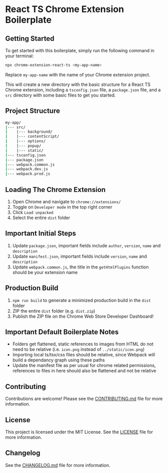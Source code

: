 # React TS Chrome Extension Boilerplate

## Getting Started

To get started with this boilerplate, simply run the following command in your terminal:

```bash
npx chrome-extension-react-ts <my-app-name>
```

Replace `my-app-name` with the name of your Chrome extension project.

This will create a new directory with the basic structure for a React TS Chrome extension, including a `tsconfig.json` file, a `package.json` file, and a `src` directory with some basic files to get you started.

## Project Structure

```bash
my-app/
|--- src/
|    |--- background/
|    |--- contentScript/
|    |--- options/
|    |--- popup/
|    |--- static/
|--- tsconfig.json
|--- package.json
|--- webpack.common.js
|--- webpack.dev.js
|--- webpack.prod.js
```

## Loading The Chrome Extension

1. Open Chrome and navigate to `chrome://extensions/`
2. Toggle on `Developer mode` in the top right corner
3. Click `Load unpacked`
4. Select the entire `dist` folder

## Important Initial Steps

1. Update `package.json`, important fields include `author`, `version`, `name` and `description`
2. Update `manifest.json`, important fields include `version`, `name` and `description`
3. Update `webpack.common.js`, the title in the `getHtmlPlugins` function should be your extension name

## Production Build

1. `npm run build` to generate a minimized production build in the `dist` folder
2. ZIP the entire `dist` folder (e.g. `dist.zip`)
3. Publish the ZIP file on the Chrome Web Store Developer Dashboard!

## Important Default Boilerplate Notes

- Folders get flattened, static references to images from HTML do not need to be relative (i.e. `icon.png` instead of `../static/icon.png`)
- Importing local ts/tsx/css files should be relative, since Webpack will build a dependancy graph using these paths
- Update the manifest file as per usual for chrome related permissions, references to files in here should also be flattened and not be relative

## Contributing

Contributions are welcome! Please see the [CONTRIBUTING.md](CONTRIBUTING.md) file for more information.

## License

This project is licensed under the MIT License. See the [LICENSE](LICENSE) file for more information.

## Changelog

See the [CHANGELOG.md](CHANGELOG.md) file for more information.
